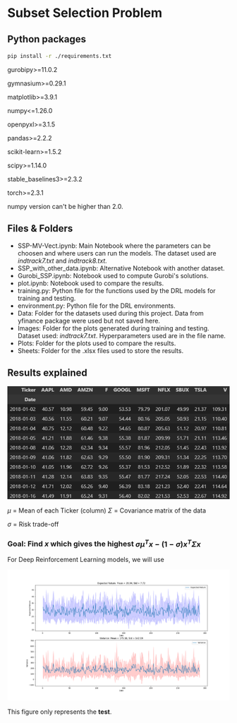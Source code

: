 # Subset Selection Problem

## Python packages

```bash
pip install -r ./requirements.txt
```

gurobipy>=11.0.2

gymnasium>=0.29.1

matplotlib>=3.9.1

numpy<=1.26.0

openpyxl>=3.1.5

pandas>=2.2.2

scikit-learn>=1.5.2

scipy>=1.14.0

stable_baselines3>=2.3.2

torch>=2.3.1

numpy version can't be higher than 2.0.

## Files & Folders

* SSP-MV-Vect.ipynb: Main Notebook where the parameters can be choosen and where users can run the models. The dataset used are *indtrack7.txt* and *indtrack8.txt.*
* SSP_with_other_data.ipynb: Alternative Notebook with another dataset.
* Gurobi_SSP.ipynb: Notebook used to compute Gurobi's solutions.
* plot.ipynb: Notebook used to compare the results.
* training.py: Python file for the functions used by the DRL models for training and testing.
* environment.py: Python file for the DRL environments.
* Data: Folder for the datasets used during this project. Data from yfinance package were used but not saved here.
* Images: Folder for the plots generated during training and testing. Dataset used: *indtrack7.txt*. Hyperparameters used are in the file name.
* Plots: Folder for the plots used to compare the results.
* Sheets: Folder for the .xlsx files used to store the results.

## Results explained

![data](image/readme/1.png)

$\mu$ = Mean of each Ticker (column)
$\Sigma$ = Covariance matrix of the data

$\sigma$ = Risk trade-off

### Goal: Find $x$ which gives the highest $\sigma \mu^T x - ( 1 - \sigma) x^T \Sigma x$

For Deep Reinforcement Learning models, we will use 



![Plot](Images\A2C_ws291_init-1_rnnTrue_rdTrue_ccmcontribution_cc10_shFalse_lr1e-06_netarch16_16.png)

This figure only represents the **test**.
